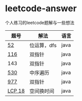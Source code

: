 # leetcode-answer
 个人练习的leetcode题解与一些想法

| 题号                                                         | 解法        | 语言 |
| ------------------------------------------------------------ | ----------- | ---- |
| [52](https://github.com/shanjianyinxian/leetcode-answer/blob/main/java%E8%A7%A3%E6%B3%95/52.%20N%E7%9A%87%E5%90%8E%20II.md) | 位运算，dfs | java |
| [116](https://github.com/shanjianyinxian/leetcode-answer/blob/main/java%E8%A7%A3%E6%B3%95/116.%20%E5%A1%AB%E5%85%85%E6%AF%8F%E4%B8%AA%E8%8A%82%E7%82%B9%E7%9A%84%E4%B8%8B%E4%B8%80%E4%B8%AA%E5%8F%B3%E4%BE%A7%E8%8A%82%E7%82%B9%E6%8C%87%E9%92%88.md) | 双指针      | java |
| 143                                                          | 双指针      | java |
| [530](https://github.com/shanjianyinxian/leetcode-answer/blob/main/java%E8%A7%A3%E6%B3%95/530.%20%E4%BA%8C%E5%8F%89%E6%90%9C%E7%B4%A2%E6%A0%91%E7%9A%84%E6%9C%80%E5%B0%8F%E7%BB%9D%E5%AF%B9%E5%B7%AE.md) | 中序遍历    | java |
| [977](https://github.com/shanjianyinxian/leetcode-answer/blob/main/java%E8%A7%A3%E6%B3%95/977.%20%E6%9C%89%E5%BA%8F%E6%95%B0%E7%BB%84%E7%9A%84%E5%B9%B3%E6%96%B9.md) | 双指针      | java |
| [LCP 18](https://github.com/shanjianyinxian/leetcode-answer/blob/main/java%E8%A7%A3%E6%B3%95/LCP%2018.%20%E6%97%A9%E9%A4%90%E7%BB%84%E5%90%88.md) | 空间换时间  | java |

